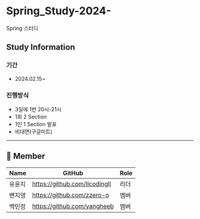# Spring_Study-2024-
Spring 스터디

## Study Information
### 기간
- 2024.02.15~
  
### 진행방식
- 3일에 1번 20시-21시
- 1회 2 Section
- 1인 1 Section 발표
- 비대면(구글미트)
---
## 👥 Member
| Name | GitHub | Role |
| --- | --- | --- |
| 유윤지 | https://github.com/llcodingll | 리더 |
| 변지영 | https://github.com/zzero-o | 멤버 |
| 백민정 | https://github.com/yangheeb | 멤버 |

